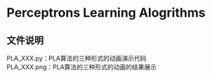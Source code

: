 # Perceptrons Learning Alogrithms
## 文件说明 
PLA_XXX.py：PLA算法的三种形式的动画演示代码  
PLA_XXX.png：PLA算法的三种形式的动画的结果展示